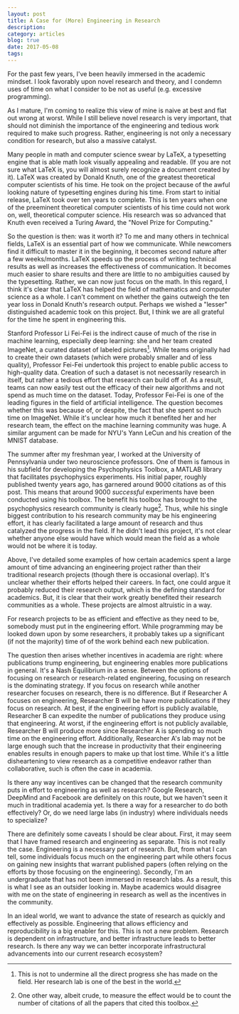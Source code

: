 ```yaml
---
layout: post
title: A Case for (More) Engineering in Research
description: 
category: articles
blog: true
date: 2017-05-08
tags: 
---
```


For the past few years, I've been heavily immersed in the academic mindset. I look favorably upon novel research and theory, and I condemn uses of time on what I consider to be not as useful (e.g. excessive programming).

As I mature, I'm coming to realize this view of mine is naive at best and flat out wrong at worst. While I still believe novel research is very important, that should not diminish the importance of the engineering and tedious work required to make such progress. Rather, engineering is not only a necessary condition for research, but also a massive catalyst.

Many people in math and computer science swear by LaTeX, a typesetting engine that is able math look visually appealing and readable. (If you are not sure what LaTeX is, you will almost surely recognize a document created by it). LaTeX was created by Donald Knuth, one of the greatest theoretical computer scientists of his time. He took on the project because of the awful looking nature of typesetting engines during his time. From start to initial release, LaTeX took over ten years to complete. This is ten years when one of the preeminent theoretical computer scientists of his time could not work on, well, theoretical computer science. His research was so advanced that Knuth even received a Turing Award, the "Novel Prize for Computing."

So the question is then: was it worth it? To me and many others in technical fields, LaTeX is an essential part of how we communicate. While newcomers find it difficult to master it in the beginning, it becomes second nature after a few weeks/months. LaTeX speeds up the process of writing technical results as well as increases the effectiveness of communication. It becomes much easier to share results and there are little to no ambiguities caused by the typesetting. Rather, we can now just focus on the math. In this regard, I think it's clear that LaTeX has helped the field of mathematics and computer science as a whole. I can't comment on whether the gains outweigh the ten year loss in Donald Knuth's research output. Perhaps we wished a "lesser" distinguished academic took on this project. But, I think we are all grateful for the time he spent in engineering this.

Stanford Professor Li Fei-Fei is the indirect cause of much of the rise in machine learning, especially deep learning: she and her team created ImageNet, a curated dataset of labeled pictures[^1]. While teams originally had to create their own datasets (which were probably smaller and of less quality), Professor Fei-Fei undertook this project to enable public access to high-quality data. Creation of such a dataset is not necessarily research in itself, but rather a tedious effort that research can build off of. As a result, teams can now easily test out the efficacy of their new algorithms and not spend as much time on the dataset. Today, Professor Fei-Fei is one of the leading figures in the field of artificial intelligence. The question becomes whether this was because of, or despite, the fact that she spent so much time on ImageNet. While it's unclear how much it benefited her and her research team, the effect on the machine learning community was huge. A similar argument can be made for NYU's Yann LeCun and his creation of the MNIST database.

The summer after my freshman year, I worked at the University of Pennsylvania under two neuroscience professors. One of them is famous in his subfield for developing the Psychophysics Toolbox, a MATLAB library that facilitates psychophysics experiments. His initial paper, roughly published twenty years ago, has garnered around 9000 citations as of this post. This means that around 9000 *successful* experiments have been conducted using his toolbox. The benefit his toolbox has brought to the psychophysics research community is clearly huge[^2]. Thus, while his single biggest contribution to his research community may be his engineering effort, it has clearly facilitated a large amount of research and thus catalyzed the progress in the field. If he didn't lead this project, it's not clear whether anyone else would have which would mean the field as a whole would not be where it is today.

Above, I've detailed some examples of how certain academics spent a large amount of time advancing an engineering project rather than their traditional research projects (though there is occasional overlap). It's unclear whether their efforts helped their careers. In fact, one could argue it probably reduced their research output, which is the defining standard for academics. But, it is clear that their work greatly benefited their research communities as a whole. These projects are almost altruistic in a way.

For research projects to be as efficient and effective as they need to be, somebody must put in the engineering effort. While programming may be looked down upon by some researchers, it probably takes up a significant (if not the majority) time of of the work behind each new publication. 

The question then arises whether incentives in academia are right: where publications trump engineering, but engineering enables more publications in general. It's a Nash Equilibrium in a sense. Between the options of focusing on research or research-related engineering, focusing on research is the dominating strategy. If you focus on research while another researcher focuses on research, there is no difference. But if Researcher A focuses on engineering, Researcher B will be have more publications if they focus on research. At best, if the engineering effort is publicly available, Researcher B can expedite the number of publications they produce using that engineering. At worst, if the engineering effort is not publicly available, Researcher B will produce more since Researcher A is spending so much time on the engineering effort. Additionally, Researcher A's lab may not be large enough such that the increase in productivity that their engineering enables results in enough papers to make up that lost time. While it's a little disheartening to view research as a competitive endeavor rather than collaborative, such is often the case in academia. 

Is there any way incentives can be changed that the research community puts in effort to engineering as well as research? Google Research, DeepMind and Facebook are definitely on this route, but we haven't seen it much in traditional academia yet. Is there a way for a researcher to do both effectively? Or, do we need large labs (in industry) where individuals needs to specialize?

There are definitely some caveats I should be clear about. First, it may seem that I have framed research and engineering as separate. This is not really the case. Engineering is a necessary part of research. But, from what I can tell, some individuals focus much on the engineering part while others focus on gaining new insights that warrant published papers (often relying on the efforts by those focusing on the engineering). Secondly, I'm an undergraduate that has not been immersed in research labs. As a result, this is what I see as an outsider looking in. Maybe academics would disagree with me on the state of engineering in research as well as the incentives in the community.

In an ideal world, we want to advance the state of research as quickly and effectively as possible. Engineering that allows efficiency and reproducibility is a big enabler for this.  This is not a new problem. Research is dependent on infrastructure, and better infrastructure leads to better research. Is there any way we can better incorporate infrastructural advancements into our current research ecosystem?

[^1]: This is not to undermine all the direct progress she has made on the field. Her research lab is one of the best in the world.

[^2]: One other way, albeit crude, to measure the effect would be to count the number of citations of all the papers that cited this toolbox.

